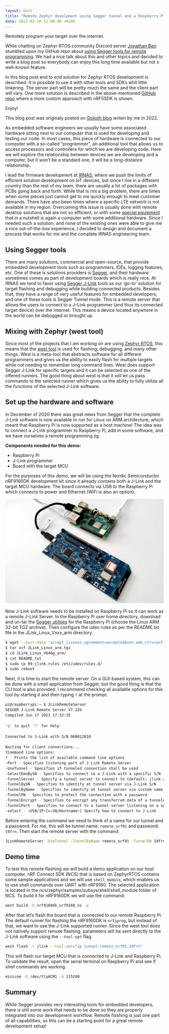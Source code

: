 ```yaml
---
layout: post
title: "Remote Zephyr develpment using Segger tunnel and a Raspberry Pi"
date: 2022-02-28 12:00:00 +0100
---
```


Remotely program your target over the internet. 

While chatting on Zephyr RTOS community Discord server [Jonathan Beri][jon-beri-link] stumbled upon my GitHub repo about [using Segger tools for remote programming][github-link]. We had a nice talk about this and other topics and decided to write a blog post so everybody can enjoy this long time available but not s well-known feature. 

In this blog post end to end solution for Zephyr RTOS development is described. It is possible to use it with other tools and SDKs whit little tinkering. The server part will be pretty much the same and the client part will vary. One more solution is described in the above-mentioned [GitHub repo][github-link] where a more custom approach with nRF5SDK is shown.  

Enjoy!

This blog post was originaly posted on [Golioth blog][golioth-blog-link] writen by me in 2022.

As embedded software engineers we usually have some associated hardware sitting next to our computer that is used for developing and testing our code. In most cases, this piece of hardware is connected to our computer with a so-called “programmer”, an additional tool that allows us to access processors and controllers for which we are developing code. Here we will explore the relationship between devices we are developing and a computer, but it won’t be a standard one, it will be a long-distance relationship.

I lead the firmware development at [IRNAS][irnas-link], where we push the limits of efficient solution development on IoT devices, but since I live in a different country than the rest of my team, there are usually a lot of packages with PCBs going back and forth. While that is not a big problem, there are times when some pieces just cannot get to me quickly enough to meet customer demands. There have also been times where a specific LTE network is not available in my region. Overcoming this issue is usually done with remote desktop solutions that are not so efficient, or with some [special equipment][equipment-link] that in a nutshell is again a computer with some additional hardware. Since I needed such a solution, and none of the existing ones were able to give me a nice out-of-the-box experience, I decided to design and document a process that works for me and the complete IRNAS engineering team.

## Using Segger tools

There are many solutions, commercial and open-source, that provide embedded development tools such as programmers, IDEs, logging features, etc. One of these is solutions providers is [Segger][segger-link], and their hardware sometimes comes as part of development boards which is really nice. At IRNAS we tend to favor using [Segger J-Link][jlink-link] tools as our ‘go-to’ solution for target flashing and debugging while building connected products. Besides that, they have a range of very useful features for embedded developers, and one of these tools is Segger Tunnel mode. This is a remote server that allows the users to connect to a J-Link programmer (and thus its connected target device) over the internet. This means a device located anywhere in the world can be debugged or brought up.

## Mixing with Zephyr (west tool)

Since most of the projects that I am working on are using [Zephyr RTOS][zephyr-link], this means that the [west tool][west-link] is used for flashing, debugging, and many other things. West is a meta-tool that abstracts software for all different programmers and gives us the ability to easily flash for multiple targets while not needing to remember long command lines. West does support Segger J-Link for specific targets and it can be selected as one of the offered runners. The good thing about west is that it will let us pass commands to the selected runner which gives us the ability to fully utilize all the functions of the selected J-Link software.

## Set up the hardware and software

In December of 2020 there was great news from Segger that the complete J-Link software is now available to run for Linux on ARM architecture, which meant that Raspberry Pi is now supported as a host machine! The idea was to connect a J-Link programmer to Raspberry Pi, add in some software, and we have ourselves a remote programming jig.

**Components needed for this demo:**

  * Raspberry Pi
  * J-Link programmer
  * Board with the target MCU

For the purposes of this demo, we will be using the Nordic Semiconductor nRF9160DK development kit since it already contains both a J-Link and the target MCU hardware. The board connects via USB to the Raspberry Pi which connects to power and Ethernet (WiFi is also an option).

![alt text][picture-link]

Now J-Link software needs to be installed on Raspberry Pi so it can work as a remote J-Link Server. In the Raspberry Pi user home directory, download and un-tar the [Segger utilities][utilities-link] for the Raspberry Pi (choose the Linux ARM 32-bit TGZ archive). Then configure the udev rules as per the README.txt file in the JLink_Linux_Vxxx_arm directory.

```bash
$ wget --post-data 'accept_license_agreement=accepted&non_emb_ctr=confirmed&submit=Download+software' https://www.segger.com/downloads/jlink/JLink_Linux_arm.tgz
$ tar xvf JLink_Linux_arm.tgz
$ cd JLink_Linux_V646g_arm/
$ cat README.txt
$ sudo cp 99-jlink.rules /etc/udev/rules.d/
$ sudo reboot
```

Next, it is time to start the remote server. On a GUI-based system, this can be done with a small application from Segger, but the good thing is that the CLI tool is also provided. I recommend checking all available options for this tool by starting it and then typing `?` at the prompt.

```bash
pi@raspberrypi:~ $ JLinkRemoteServer
SEGGER J-Link Remote Server V7.22b
Compiled Jun 17 2021 17:32:35
 
'q' to quit '?' for help
 
Connected to J-Link with S/N 960012010
 
Waiting for client connections...
?Command line options:
? - Prints the list of available command line options
-Port - Specifies listening port of J-Link Remote Server
-UseTunnel - Specifies if tunneled connection shall be used
-SelectEmuBySN - Specifies to connect to a J-Link with a specific S/N
-TunnelServer - Specify a tunnel server to connect to (default: jlink.segger.com:19020)
-TunnelBySN - Specifies to identify at tunnel server via J-Link S/N
-TunnelByName - Specifies to identify at tunnel server via custom name
-TunnelPW - Specifies to protect the connection with a password
-TunnelEncrypt - Specifies to encrypt any transferred data of a tunneled connection
-TunnelPort - Specifies to connect to a tunnel server listening on a specific port
-select - <USB/IP>[=<SN/Hostname>] Specify how to connect to J-Link
```

Before entering the command we need to think of a name for our tunnel and a password. For me, this will be tunnel name: `remote_nrf91` and password: `19frn`. Then start the remote server with the command:

```bash
JLinkRemoteServer -UseTunnel -TunnelByName remote_nrf91 -TunnelPW 19frn
```

## Demo time

To test this remote flashing we will build a demo application on our host computer. nRF Connect SDK (NCS) that is based on ZephyrRTOS contains some sample applications and we will use `shell_module`, which enables us to use shell commands over UART with nRF9160. The selected application is located in the ncs/zephyr/samples/subsys/shell/shell_module folder of NCS. To build it for nRF9160DK we will use the command:

```bash
west build -b nrf9160dk_nrf9160_ns -p
```

After that let’s flash the board that is connected to our remote Raspberry Pi. The default runner for flashing the nRF9160DK is `nrfjprog`, but instead of that, we want to use the J-Link supported runner. Since the west tool does not natively support remote flashing, parameters will be sent directly to the J-Link software using the `--tool-opt` flag.

```bash
west flash -r jlink --tool-opt="ip tunnel:remote_nrf91:19frn"
```

This will flash our target MCU that is connected to J-Link and Raspberry Pi. To validate the result, open the serial terminal on Raspberry Pi and see if shell commands are working.

```bash
minicom -D /dev/ttyACM1 -b 115200
```

## Summary

While Segger provides very interesting tools for embedded developers, there is still some work that needs to be done so they are properly integrated into our development workflow. Remote flashing is just one part of all capabilities, so this can be a starting point for a great remote development setup!

[github-link]: https://github.com/VojislavM/remote-jlink-programming
[jon-beri-link]: https://www.linkedin.com/in/jonathanberi/
[golioth-blog-link]: https://blog.golioth.io/remote-zephyr-development-using-segger-tunnel-and-a-raspberry-pi/
[irnas-link]: https://www.irnas.eu/
[equipment-link]: https://www.mikroe.com/planet-debug
[segger-link]: https://www.segger.com/
[jlink-link]: https://www.segger.com/products/debug-probes/j-link/
[zephyr-link]: https://www.zephyrproject.org/
[west-link]: https://docs.zephyrproject.org/latest/guides/west/index.html
[picture-link]: images/zephyr-remote-development_hardware-setup_2-1030x677.jpg
[utilities-link]: https://www.segger.com/downloads/jlink
[ncs-link]: https://www.nordicsemi.com/Products/Development-software/nRF-Connect-SDK









